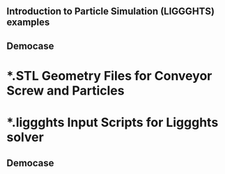 ## Introduction to Particle Simulation (LIGGGHTS) examples
## Democase
# *.STL        Geometry Files for Conveyor Screw and Particles
# *.liggghts    Input Scripts for Liggghts solver
## Democase
